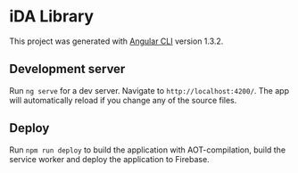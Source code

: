 # iDA Library

This project was generated with [Angular CLI](https://github.com/angular/angular-cli) version 1.3.2.

## Development server

Run `ng serve` for a dev server. Navigate to `http://localhost:4200/`. The app will automatically reload if you change any of the source files.

## Deploy

Run `npm run deploy` to build the application with AOT-compilation, build the service worker and deploy the application to Firebase.

